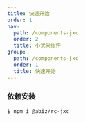```yaml
---
title: 快速开始
order: 1
nav:
  path: /components-jxc
  order: 2
  title: 小优采组件
group:
  path: /components-jxc
  order: 1
  title: 快速开始
---
```


### 依赖安装

```bash
$ npm i @abiz/rc-jxc
```
